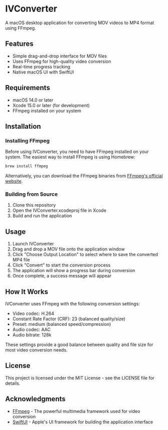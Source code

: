 # IVConverter

A macOS desktop application for converting MOV videos to MP4 format using FFmpeg.

## Features

- Simple drag-and-drop interface for MOV files
- Uses FFmpeg for high-quality video conversion
- Real-time progress tracking
- Native macOS UI with SwiftUI

## Requirements

- macOS 14.0 or later
- Xcode 15.0 or later (for development)
- FFmpeg installed on your system

## Installation

### Installing FFmpeg

Before using IVConverter, you need to have FFmpeg installed on your system. The easiest way to install FFmpeg is using Homebrew:

```bash
brew install ffmpeg
```

Alternatively, you can download the FFmpeg binaries from [FFmpeg's official website](https://ffmpeg.org/download.html).

### Building from Source

1. Clone this repository
2. Open the IVConverter.xcodeproj file in Xcode
3. Build and run the application

## Usage

1. Launch IVConverter
2. Drag and drop a MOV file onto the application window
3. Click "Choose Output Location" to select where to save the converted MP4 file
4. Click "Convert" to start the conversion process
5. The application will show a progress bar during conversion
6. Once complete, a success message will appear

## How It Works

IVConverter uses FFmpeg with the following conversion settings:

- Video codec: H.264
- Constant Rate Factor (CRF): 23 (balanced quality/size)
- Preset: medium (balanced speed/compression)
- Audio codec: AAC
- Audio bitrate: 128k

These settings provide a good balance between quality and file size for most video conversion needs.

## License

This project is licensed under the MIT License - see the LICENSE file for details.

## Acknowledgments

- [FFmpeg](https://ffmpeg.org/) - The powerful multimedia framework used for video conversion
- [SwiftUI](https://developer.apple.com/xcode/swiftui/) - Apple's UI framework for building the application interface
